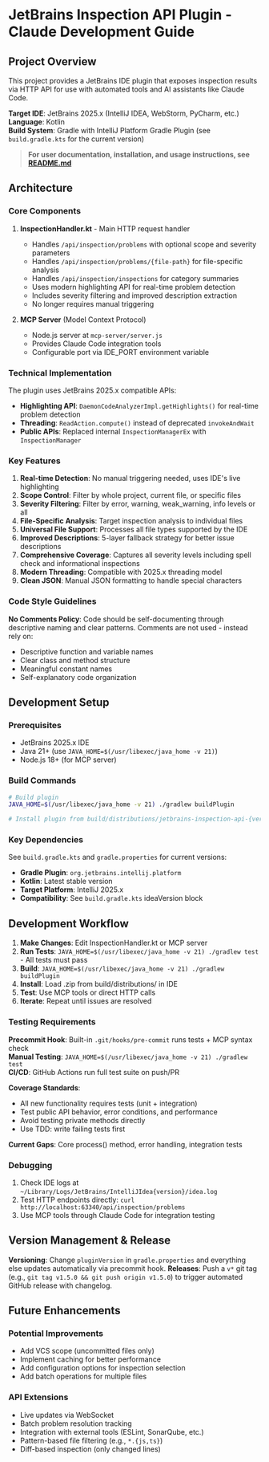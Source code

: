 # JetBrains Inspection API Plugin - Claude Development Guide

## Project Overview

This project provides a JetBrains IDE plugin that exposes inspection results via HTTP API for use with automated tools and AI assistants like Claude Code.

**Target IDE**: JetBrains 2025.x (IntelliJ IDEA, WebStorm, PyCharm, etc.)  
**Language**: Kotlin  
**Build System**: Gradle with IntelliJ Platform Gradle Plugin (see `build.gradle.kts` for the current version)

> **For user documentation, installation, and usage instructions, see [README.md](README.md)**

## Architecture

### Core Components

1. **InspectionHandler.kt** - Main HTTP request handler
   - Handles `/api/inspection/problems` with optional scope and severity parameters
   - Handles `/api/inspection/problems/{file-path}` for file-specific analysis
   - Handles `/api/inspection/inspections` for category summaries
   - Uses modern highlighting API for real-time problem detection
   - Includes severity filtering and improved description extraction
   - No longer requires manual triggering

2. **MCP Server** (Model Context Protocol)
   - Node.js server at `mcp-server/server.js`
   - Provides Claude Code integration tools
   - Configurable port via IDE_PORT environment variable

### Technical Implementation

The plugin uses JetBrains 2025.x compatible APIs:

- **Highlighting API**: `DaemonCodeAnalyzerImpl.getHighlights()` for real-time problem detection
- **Threading**: `ReadAction.compute()` instead of deprecated `invokeAndWait`
- **Public APIs**: Replaced internal `InspectionManagerEx` with `InspectionManager`

### Key Features

1. **Real-time Detection**: No manual triggering needed, uses IDE's live highlighting
2. **Scope Control**: Filter by whole project, current file, or specific files
3. **Severity Filtering**: Filter by error, warning, weak_warning, info levels or all
4. **File-Specific Analysis**: Target inspection analysis to individual files
5. **Universal File Support**: Processes all file types supported by the IDE
6. **Improved Descriptions**: 5-layer fallback strategy for better issue descriptions
7. **Comprehensive Coverage**: Captures all severity levels including spell check and informational inspections
8. **Modern Threading**: Compatible with 2025.x threading model
9. **Clean JSON**: Manual JSON formatting to handle special characters

### Code Style Guidelines

**No Comments Policy**: Code should be self-documenting through descriptive naming and clear patterns. Comments are not used - instead rely on:
- Descriptive function and variable names
- Clear class and method structure
- Meaningful constant names
- Self-explanatory code organization

## Development Setup

### Prerequisites
- JetBrains 2025.x IDE
- Java 21+ (use `JAVA_HOME=$(/usr/libexec/java_home -v 21)`)
- Node.js 18+ (for MCP server)

### Build Commands
```bash
# Build plugin
JAVA_HOME=$(/usr/libexec/java_home -v 21) ./gradlew buildPlugin

# Install plugin from build/distributions/jetbrains-inspection-api-{version}.zip
```

### Key Dependencies
See `build.gradle.kts` and `gradle.properties` for current versions:
- **Gradle Plugin**: `org.jetbrains.intellij.platform` 
- **Kotlin**: Latest stable version
- **Target Platform**: IntelliJ 2025.x
- **Compatibility**: See `build.gradle.kts` ideaVersion block

## Development Workflow

1. **Make Changes**: Edit InspectionHandler.kt or MCP server
2. **Run Tests**: `JAVA_HOME=$(/usr/libexec/java_home -v 21) ./gradlew test` - All tests must pass
3. **Build**: `JAVA_HOME=$(/usr/libexec/java_home -v 21) ./gradlew buildPlugin`
4. **Install**: Load .zip from build/distributions/ in IDE
5. **Test**: Use MCP tools or direct HTTP calls
6. **Iterate**: Repeat until issues are resolved

### Testing Requirements

**Precommit Hook**: Built-in `.git/hooks/pre-commit` runs tests + MCP syntax check  
**Manual Testing**: `JAVA_HOME=$(/usr/libexec/java_home -v 21) ./gradlew test`  
**CI/CD**: GitHub Actions run full test suite on push/PR

**Coverage Standards**:
- All new functionality requires tests (unit + integration)
- Test public API behavior, error conditions, and performance
- Avoid testing private methods directly
- Use TDD: write failing tests first

**Current Gaps**: Core process() method, error handling, integration tests

### Debugging
1. Check IDE logs at `~/Library/Logs/JetBrains/IntelliJIdea{version}/idea.log`
2. Test HTTP endpoints directly: `curl http://localhost:63340/api/inspection/problems`
3. Use MCP tools through Claude Code for integration testing

## Version Management & Release

**Versioning**: Change `pluginVersion` in `gradle.properties` and everything else updates automatically via precommit hook.
**Releases**: Push a `v*` git tag (e.g., `git tag v1.5.0 && git push origin v1.5.0`) to trigger automated GitHub release with changelog.

## Future Enhancements

### Potential Improvements
- Add VCS scope (uncommitted files only)
- Implement caching for better performance
- Add configuration options for inspection selection
- Add batch operations for multiple files

### API Extensions
- Live updates via WebSocket
- Batch problem resolution tracking
- Integration with external tools (ESLint, SonarQube, etc.)
- Pattern-based file filtering (e.g., `*.{js,ts}`)
- Diff-based inspection (only changed lines)